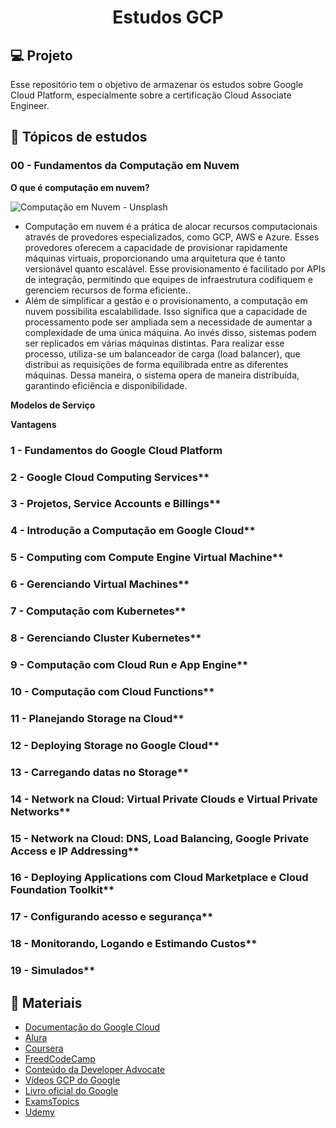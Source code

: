 <h1 align="center">Estudos GCP</h1>

## 💻 Projeto
Esse repositório tem o objetivo de armazenar os estudos sobre Google Cloud Platform, especialmente sobre a certificação Cloud Associate Engineer.

## 🧪 Tópicos de estudos

### 00 - Fundamentos da Computação em Nuvem

**O que é computação em nuvem?**

![Computação em Nuvem - Unsplash](https://unsplash.com/photos/cloud-computing-technology-concept-background-white-cloud-connect-with-network-cable-3d-rendering-ZGvS7H9nYbk.png)

- Computação em nuvem é a prática de alocar recursos computacionais através de provedores especializados, como GCP, AWS e Azure. Esses provedores oferecem a capacidade de provisionar rapidamente máquinas virtuais, proporcionando uma arquitetura que é tanto versionável quanto escalável. Esse provisionamento é facilitado por APIs de integração, permitindo que equipes de infraestrutura codifiquem e gerenciem recursos de forma eficiente..
- Além de simplificar a gestão e o provisionamento, a computação em nuvem possibilita escalabilidade. Isso significa que a capacidade de processamento pode ser ampliada sem a necessidade de aumentar a complexidade de uma única máquina. Ao invés disso, sistemas podem ser replicados em várias máquinas distintas. Para realizar esse processo, utiliza-se um balanceador de carga (load balancer), que distribui as requisições de forma equilibrada entre as diferentes máquinas. Dessa maneira, o sistema opera de maneira distribuída, garantindo eficiência e disponibilidade.

**Modelos de Serviço**


**Vantagens**


### 1 - Fundamentos do Google Cloud Platform

### 2 - Google Cloud Computing Services**

### 3 - Projetos, Service Accounts e Billings**

### 4 - Introdução a Computação em Google Cloud**

### 5 - Computing com Compute Engine Virtual Machine**

### 6 - Gerenciando Virtual Machines**

### 7 - Computação com Kubernetes**

### 8 - Gerenciando Cluster Kubernetes**

### 9 - Computação com Cloud Run e App Engine**

### 10 - Computação com Cloud Functions**

### 11 - Planejando Storage na Cloud**

### 12 - Deploying Storage no Google Cloud**

### 13 - Carregando datas no Storage**

### 14 - Network na Cloud: Virtual Private Clouds e Virtual Private Networks**

### 15 - Network na Cloud: DNS, Load Balancing, Google Private Access e IP Addressing**

### 16 - Deploying Applications com Cloud Marketplace e Cloud Foundation Toolkit**

### 17 - Configurando acesso e segurança**

### 18 - Monitorando, Logando e Estimando Custos**

### 19 - Simulados**

## 🚀 Materiais
- [Documentação do Google Cloud](https://cloud.google.com/docs?hl=pt-br)
- [Alura](https://cursos.alura.com.br/course/google-cloud-engineer-certificacao-parte1)
- [Coursera](https://www.coursera.org/professional-certificates/cloud-engineering-gcp)
- [FreedCodeCamp](https://www.youtube.com/watch?v=jpno8FSqpc8&t=1435se)
- [Conteúdo da Developer Advocate](https://thecloudgirl.dev/)
- [Vídeos GCP do Google](https://www.youtube.com/user/googlecloudplatform)
- [Livro oficial do Google](https://www.google.com.br/books/edition/Google_Cloud_Certified_Associate_Cloud_E/YcirEAAAQBAJ?hl=pt-BR&gbpv=1&dq=Official+Google+Cloud+Certified+Associate+Cloud+Engineer&printsec=frontcover)
- [ExamsTopics](https://www.examtopics.com/exams/google/associate-cloud-engineer/?source=post_page-----4af23a742b49--------------------------------)
- [Udemy](https://www.udemy.com/course/google-cloud-certification-associate-cloud-engineer/)